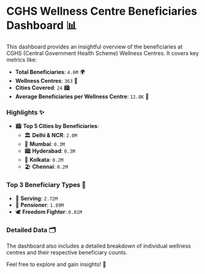 # CGHS Wellness Centre Beneficiaries Dashboard 📊

This dashboard provides an insightful overview of the beneficiaries at CGHS (Central Government Health Scheme) Wellness Centres. It covers key metrics like:

- **Total Beneficiaries**: `4.6M` 🌍
- **Wellness Centres**: `363` 🏥
- **Cities Covered**: `24` 🏙️
- **Average Beneficiaries per Wellness Centre**: `12.8K` 👥

### Highlights ✨
- 🏙️ **Top 5 Cities by Beneficiaries**:
  - 🏛️ **Delhi & NCR**: `2.0M`
  - 🌆 **Mumbai**: `0.3M`
  - 🏙️ **Hyderabad**: `0.3M`
  - 🌉 **Kolkata**: `0.2M`
  - 🏖️ **Chennai**: `0.2M`

### Top 3 Beneficiary Types 🎯
- 👮 **Serving**: `2.72M`
- 👴 **Pensioner**: `1.89M`
- 🕊️ **Freedom Fighter**: `0.01M`

### Detailed Data 🗂️
The dashboard also includes a detailed breakdown of individual wellness centres and their respective beneficiary counts.

Feel free to explore and gain insights! 🚀
